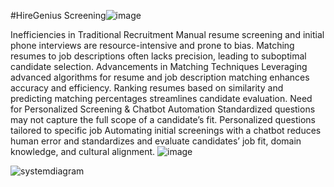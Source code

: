 #HireGenius
 Screening![image](https://github.com/user-attachments/assets/7739b553-8e32-4d0a-928b-8afabb156fc7)

 Inefficiencies in Traditional Recruitment
Manual resume screening and initial phone interviews are resource-intensive and prone to bias.
Matching resumes to job descriptions often lacks precision, leading to suboptimal candidate selection.
Advancements in Matching Techniques
Leveraging advanced algorithms for resume and job description matching enhances accuracy and efficiency.
Ranking resumes based on similarity and predicting matching percentages streamlines candidate evaluation.
Need for Personalized Screening & Chatbot Automation
Standardized questions may not capture the full scope of a candidate’s fit.
Personalized questions tailored to specific job
Automating initial screenings with a chatbot reduces human error and standardizes and  evaluate candidates’ job fit, domain knowledge, and cultural alignment.
![image](https://github.com/user-attachments/assets/e82b7b67-acc7-42ab-bf79-759f1b668844)


 ![systemdiagram](https://github.com/user-attachments/assets/1941e715-fbae-47e3-be01-863ef526cefd)


